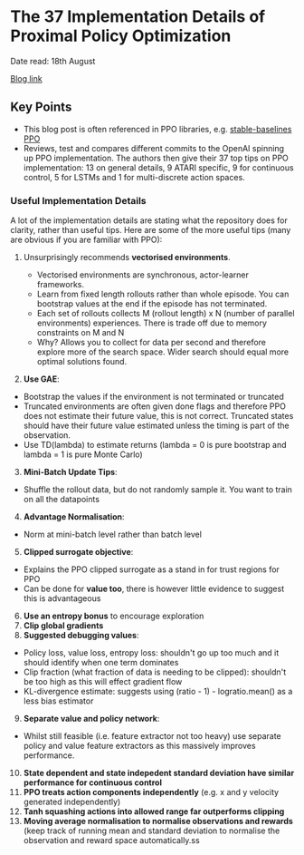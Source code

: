 # The 37 Implementation Details of Proximal Policy Optimization

Date read: 18th August

[Blog link](https://iclr-blog-track.github.io/2022/03/25/ppo-implementation-details/)

## Key Points
* This blog post is often referenced in PPO libraries, e.g. [stable-baselines PPO](https://stable-baselines3.readthedocs.io/en/master/modules/ppo.html)
* Reviews, test and compares different commits to the OpenAI spinning up PPO implementation. The authors then give their 37 top tips on PPO implementation: 13 on general details, 9 ATARI specific, 9 for continuous control, 5 for LSTMs and 1 for multi-discrete action spaces.

### Useful Implementation Details
A lot of the implementation details are stating what the repository does for clarity, rather than useful tips. Here are some of the more useful tips (many are obvious if you are familiar with PPO):
1. Unsurprisingly recommends **vectorised environments**.
   * Vectorised environments are synchronous, actor-learner frameworks.
   * Learn from fixed length rollouts rather than whole episode. You can bootstrap values at the end if the episode has not terminated.
   * Each set of rollouts collects M (rollout length) x N (number of parallel environments) experiences. There is trade off due to memory constraints on M and N
   * Why? Allows you to collect for data per second and therefore explore more of the search space. Wider search should equal more optimal solutions found.

2. **Use GAE**:
  * Bootstrap the values if the environment is not terminated or truncated
  * Truncated environments are often given done flags and therefore PPO does not estimate their future value, this is not correct. Truncated states should have their future value estimated unless the timing is part of the observation.
  * Use TD(lambda) to estimate returns (lambda = 0 is pure bootstrap and lambda = 1 is pure Monte Carlo)

3. **Mini-Batch Update Tips**:
  * Shuffle the rollout data, but do not randomly sample it. You want to train on all the datapoints

4. **Advantage Normalisation**:
  * Norm at mini-batch level rather than batch level

5. **Clipped surrogate objective**:
  * Explains the PPO clipped surrogate as a stand in for trust regions for PPO
  * Can be done for **value too**, there is however little evidence to suggest this is advantageous

6. **Use an entropy bonus** to encourage exploration
7. **Clip global gradients**
8. **Suggested debugging values**:
  * Policy loss, value loss, entropy loss: shouldn't go up too much and it should identify when one term dominates
  * Clip fraction (what fraction of data is needing to be clipped): shouldn't be too high as this will effect gradient flow
  * KL-divergence estimate: suggests using (ratio - 1) - logratio.mean() as a less bias estimator

9. **Separate value and policy network**:
  * Whilst still feasible (i.e. feature extractor not too heavy) use separate policy and value feature extractors as this massively improves performance.

10. **State dependent and state indepedent standard deviation have similar performance for continuous control**
11. **PPO treats action components independently** (e.g. x and y velocity generated independently)
12. **Tanh squashing actions into allowed range far outperforms clipping**
13. **Moving average normalisation to normalise observations and rewards** (keep track of running mean and standard deviation to normalise the observation and reward space automatically.ss
